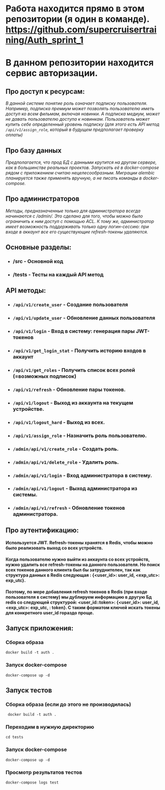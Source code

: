 # Работа находится прямо в этом репозитории (я один в команде). https://github.com/supercruisertraining/Auth_sprint_1

# В данном репозитории находится сервис авторизации.

## Про доступ к ресурсам:
*В данной системе понятие роль означает подписку пользователя. Например, подписка премиум может позволять 
пользователю иметь доступ ко всем фильмам, включая новинки. А подписка медиум, может не давать пользователю
доступа к новинкам.*
*Пользователь может купить себе определенный уровень подписку (для этого есть API метод ```/api/v1/assign_role```,
который в будущем предполагает проверку оплаты)*

## Про базу данных
*Предполагается, что прод БД с данными крутится на другом сервере, как в большинстве реальных проектов. Запускать её в
docker-compose рядом с приложением считаю нецелесообразным.*
*Миграции alembic планируется также применять вручную, а не писать команды в docker-compose.*

## Про администраторов
*Методы, предназначенные только для администратора всегда начинаются с /admin/. Это сделано для того, чтобы
можно было ограничить к ним доступ с помощью ACL. К тому же, администратор имеет возможность поддерживать
только одну логин-сессию: при входе в аккаунт все его существующие refresh-токены удаляются.*


## Основные разделы:
- ### /src - Основной код
- ### /tests - Тесты на каждый API метод

## API методы:
 - ### ```/api/v1/create_user``` - Создание пользователя

 - ### ```/api/v1/update_user``` - Обновление данных пользователя

 - ### ```/api/v1/login``` - Вход в систему: генерация пары JWT-токенов

 - ### ```/api/v1/get_login_stat``` - Получить историю входов в аккаунт

 - ### ```/api/v1/get_roles``` - Получить список всех ролей (=возможных подписок)

 - ### ```/api/v1/refresh``` - Обновление пары токенов.

 - ### ```/api/v1/logout``` - Выход из аккаунта на текущем устройстве.

 - ### ```/api/v1/logout_hard``` - Выход из всех.

 - ### ```/api/v1/assign_role``` - Назначить роль пользователю.

 - ### ```/admin/api/v1/create_role``` - Создать роль.

 - ### ```/admin/api/v1/delete_role``` - Удалить роль.

 - ### ```/admin/api/v1/login``` - Вход администратора в систему.
 
 - ### ```/admin/api/v1/logout``` - Выход администратора из системы.

 - ### ```/admin/api/v1/refresh``` - Обновление токенов администратора.


## Про аутентификацию:
#### Используется JWT. Refresh-токены хранятся в Redis, чтобы можно было реализовать выход со всех устройств.
#### Когда пользователю нужно выйти из аккаунта со всех устройств, нужно удалить все refresh-токены на данного пользователя. Но поиск всех токенов данного клиента был бы затруднителен, так как структура данных в Redis следующая <token>: {<user_id>: user_id, <exp_utc>: exp_utc}. 
#### Поэтому, по мере добавления refresh токенов в Redis (при входе пользователя в систему) мы дублируем информацию в другую Бд redis со следующей структурой: <user_id::token>: {<user_id>: user_id, <exp_utc>: exp_utc, <token>: token}. С таким форматом ключей искать токены для конкретного user_id гораздо проще.

## Запуск приложения:

### Сборка образа
 ```shell
 docker build -t auth .
 ```

### Запуск docker-compose 
```shell
docker-compose up -d
```

## Запуск тестов

### Сборка образа (если до этого не производилась)
```shell
 docker build -t auth .
```

### Переходим в нужную директорию
```shell
cd tests
```
### Запуск docker-compose
```shell
docker-compose up -d
```

### Просмотр результатов тестов
```shell
docker-compose logs test
```